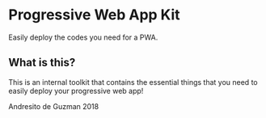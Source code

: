 # Progressive Web App Kit
Easily deploy the codes you need for a PWA.

## What is this?
This is an internal toolkit that contains the essential things that you need to easily deploy your progressive web app!

Andresito de Guzman 2018